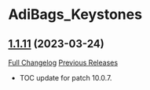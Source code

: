 # AdiBags_Keystones

## [1.1.11](https://github.com/ZelionGG/AdiBags_Keystones/tree/v1.1.11) (2023-03-24)

[Full Changelog](https://github.com/ZelionGG/AdiBags_Keystones/compare/v1.1.1...v1.1.11) [Previous Releases](https://github.com/ZelionGG/AdiBags_Keystones/releases)

- TOC update for patch 10.0.7.
